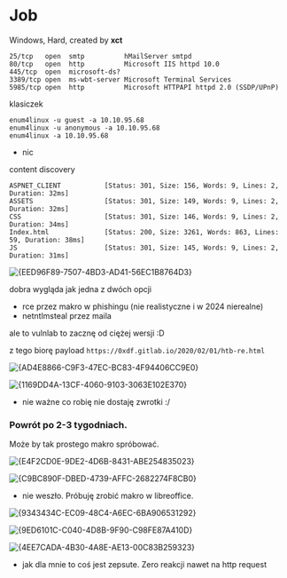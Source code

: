 # Job
Windows, Hard, created by **xct** 

```
25/tcp   open  smtp          hMailServer smtpd
80/tcp   open  http          Microsoft IIS httpd 10.0
445/tcp  open  microsoft-ds?
3389/tcp open  ms-wbt-server Microsoft Terminal Services
5985/tcp open  http          Microsoft HTTPAPI httpd 2.0 (SSDP/UPnP)
```


klasiczek
```
enum4linux -u guest -a 10.10.95.68
enum4linux -u anonymous -a 10.10.95.68
enum4linux -a 10.10.95.68
```
- nic

content discovery
```
ASPNET_CLIENT           [Status: 301, Size: 156, Words: 9, Lines: 2, Duration: 32ms]
ASSETS                  [Status: 301, Size: 149, Words: 9, Lines: 2, Duration: 32ms]
CSS                     [Status: 301, Size: 146, Words: 9, Lines: 2, Duration: 34ms]
Index.html              [Status: 200, Size: 3261, Words: 863, Lines: 59, Duration: 38ms]
JS                      [Status: 301, Size: 145, Words: 9, Lines: 2, Duration: 31ms]

```

![{EED96F89-7507-4BD3-AD41-56EC1B8764D3}](https://github.com/user-attachments/assets/43c8f624-86d1-4974-8743-e7c6b9c6aa8b)

dobra wygląda jak jedna z dwóch opcji
- rce przez makro w phishingu (nie realistyczne i w 2024 nierealne)
- netntlmsteal przez maila

ale to vulnlab to zacznę od ciężej wersji :D

z tego biorę payload `https://0xdf.gitlab.io/2020/02/01/htb-re.html`

![{AD4E8866-C9F3-47EC-BC83-4F94406CC9E0}](https://github.com/user-attachments/assets/3c38b90c-aab3-4abc-bf61-b33efcec9780)

![{1169DD4A-13CF-4060-9103-3063E102E370}](https://github.com/user-attachments/assets/b204b108-c5c0-4d25-b00e-1f492c369293)

- nie ważne co robię nie dostaję zwrotki :/

### Powrót po 2-3 tygodniach.

Może by tak prostego makro spróbować.

![{E4F2CD0E-9DE2-4D6B-8431-ABE254835023}](https://github.com/user-attachments/assets/c51889b6-9c13-4d14-88d5-b23bd5c1fa18)

![{C9BC890F-DBED-4739-AFFC-2682274F8CB0}](https://github.com/user-attachments/assets/2ebd53a8-3aa6-4732-85f6-685020b343bb)

- nie weszło. Próbuję zrobić makro w libreoffice.

![{9343434C-EC09-48C4-A6EC-6BA906531292}](https://github.com/user-attachments/assets/dccd47d0-9138-4226-a720-d5b5be34eed2)

![{9ED6101C-C040-4D8B-9F90-C98FE87A410D}](https://github.com/user-attachments/assets/1406cba9-d2b1-4f79-b759-e1c056315dc1)

![{4EE7CADA-4B30-4A8E-AE13-00C83B259323}](https://github.com/user-attachments/assets/d1b05b18-7852-4ced-a9fd-c818ed390a04)

- jak dla mnie to coś jest zepsute. Zero reakcji nawet na http request






